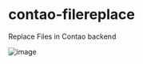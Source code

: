# contao-filereplace
Replace Files in Contao backend

![image](https://user-images.githubusercontent.com/8200853/86331527-83514f80-bc49-11ea-85ec-b84357b54ddf.png)
